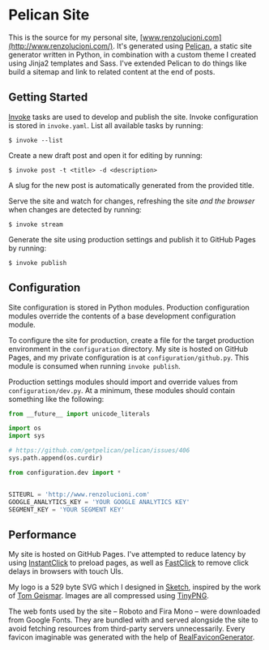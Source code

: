 # Pelican Site

This is the source for my personal site, [www.renzolucioni.com](http://www.renzolucioni.com/). It's generated using [Pelican](https://github.com/getpelican/pelican), a static site generator written in Python, in combination with a custom theme I created using Jinja2 templates and Sass. I've extended Pelican to do things like build a sitemap and link to related content at the end of posts.

## Getting Started

[Invoke](https://github.com/pyinvoke/invoke) tasks are used to develop and publish the site. Invoke configuration is stored in `invoke.yaml`. List all available tasks by running:

```
$ invoke --list
```

Create a new draft post and open it for editing by running:

```
$ invoke post -t <title> -d <description>
```

A slug for the new post is automatically generated from the provided title.

Serve the site and watch for changes, refreshing the site *and the browser* when changes are detected by running:

```
$ invoke stream
```

Generate the site using production settings and publish it to GitHub Pages by running:

```
$ invoke publish
```

## Configuration

Site configuration is stored in Python modules. Production configuration modules override the contents of a base development configuration module.

To configure the site for production, create a file for the target production environment in the `configuration` directory. My site is hosted on GitHub Pages, and my private configuration is at `configuration/github.py`. This module is consumed when running `invoke publish`.

Production settings modules should import and override values from `configuration/dev.py`. At a minimum, these modules should contain something like the following:

```python
from __future__ import unicode_literals

import os
import sys

# https://github.com/getpelican/pelican/issues/406
sys.path.append(os.curdir)

from configuration.dev import *


SITEURL = 'http://www.renzolucioni.com'
GOOGLE_ANALYTICS_KEY = 'YOUR GOOGLE ANALYTICS KEY'
SEGMENT_KEY = 'YOUR SEGMENT KEY'
```

## Performance

My site is hosted on GitHub Pages. I've attempted to reduce latency by using [InstantClick](https://github.com/dieulot/instantclick) to preload pages, as well as [FastClick](https://github.com/ftlabs/fastclick) to remove click delays in browsers with touch UIs.

My logo is a 529 byte SVG which I designed in [Sketch](http://bohemiancoding.com/sketch/), inspired by the work of [Tom Geismar](http://tomgeismar.com/). Images are all compressed using [TinyPNG](https://tinypng.com/).

The web fonts used by the site &ndash; Roboto and Fira Mono &ndash; were downloaded from Google Fonts. They are bundled with and served alongside the site to avoid fetching resources from third-party servers unnecessarily. Every favicon imaginable was generated with the help of [RealFaviconGenerator](http://realfavicongenerator.net/).
